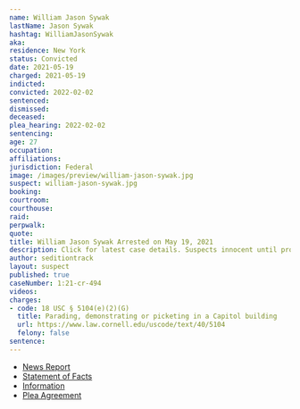 ```yaml
---
name: William Jason Sywak
lastName: Jason Sywak
hashtag: WilliamJasonSywak
aka:
residence: New York
status: Convicted
date: 2021-05-19
charged: 2021-05-19
indicted:
convicted: 2022-02-02
sentenced:
dismissed:
deceased:
plea_hearing: 2022-02-02
sentencing:
age: 27
occupation:
affiliations:
jurisdiction: Federal
image: /images/preview/william-jason-sywak.jpg
suspect: william-jason-sywak.jpg
booking:
courtroom:
courthouse:
raid:
perpwalk:
quote:
title: William Jason Sywak Arrested on May 19, 2021
description: Click for latest case details. Suspects innocent until proven guilty.
author: seditiontrack
layout: suspect
published: true
caseNumber: 1:21-cr-494
videos:
charges:
- code: 18 USC § 5104(e)(2)(G)
  title: Parading, demonstrating or picketing in a Capitol building
  url: https://www.law.cornell.edu/uscode/text/40/5104
  felony: false
sentence:
---
```

- [News Report](https://www.wgrz.com/article/news/crime/4-more-people-from-new-york-arrested-in-connection-with-us-captiol-riot/71-3ad4fafb-a9e2-4653-bec2-a0de96ea60de)
- [Statement of Facts](https://www.justice.gov/usao-dc/case-multi-defendant/file/1469601/download)
- [Information](https://www.justice.gov/usao-dc/case-multi-defendant/file/1423511/download)
- [Plea Agreement](https://www.justice.gov/usao-dc/case-multi-defendant/file/1469596/download)
